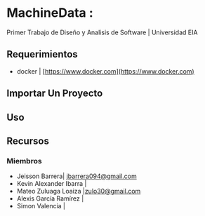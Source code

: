 # MachineData : 
Primer Trabajo de Diseño y Analisis de Software | Universidad EIA

## Requerimientos
* docker | [https://www.docker.com](https://www.docker.com)


## Importar Un Proyecto


## Uso



## Recursos




### Miembros
*  Jeisson Barrera| jbarrera094@gmail.com
*  Kevin Alexander Ibarra | 
*  Mateo Zuluaga Loaiza |zulo30@gmail.com
*  Alexis García Ramírez | 
*  Simon Valencia | 

